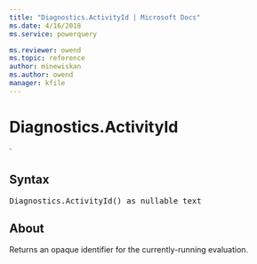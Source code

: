 ```yaml
---
title: "Diagnostics.ActivityId | Microsoft Docs"
ms.date: 4/16/2018
ms.service: powerquery

ms.reviewer: owend
ms.topic: reference
author: minewiskan
ms.author: owend
manager: kfile
---
```

# Diagnostics.ActivityId
`

## Syntax

<pre>
Diagnostics.ActivityId() as nullable text
</pre>

## About
Returns an opaque identifier for the currently-running evaluation.

